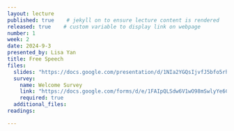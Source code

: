 ```yaml
---
layout: lecture
published: true    # jekyll on to ensure lecture content is rendered
released: true    # custom variable to display link on webpage
number: 1
week: 2
date: 2024-9-3
presented_by: Lisa Yan
title: Free Speech
files:
  slides: "https://docs.google.com/presentation/d/1NIa2YGQsIjvfJ5bfo5rhgQDVj4qRHRv7UzYdqTNq60g/edit?usp=sharing"
  survey:
    name: Welcome Survey
    link: "https://docs.google.com/forms/d/e/1FAIpQLSdw6V1wO98mSwlyYe6C2_6kApCCt2gL6nDfBVTMjIL8vMtGEg/viewform?usp=sf_link"
    required: true
  additional_files:
readings:

---
```


<!-- information here -->
